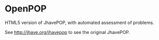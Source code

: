 OpenPOP
=======

HTML5 version of JhavePOP, with automated assessment of problems.

See http://jhave.org/jhavepop to see the original JhavePOP.
